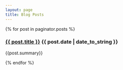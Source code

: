 ```yaml
---
layout: page
title: Blog Posts
---
```


<div class="posts">
  {% for post in paginator.posts %}
  	<div class="post-detail">
  	  <h3 class="post-title-in-list">
      <a href="{{ post.url }}">{{ post.title }}</a>
      <span class="post-date-inline">{{ post.date | date_to_string }}</span>
    </h3>
    <span class="post-summary">{{post.summary}}</span>
  	</div>


  {% endfor %}
</div>

<div></div>

